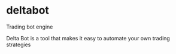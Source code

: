 # deltabot

Trading bot engine

Delta Bot is a tool that makes it easy to automate your own trading strategies
